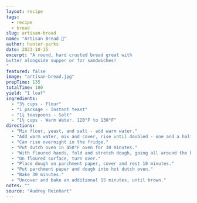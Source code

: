 ```yaml
---
layout: recipe
tags:
  - recipe
  - bread
slug: artisan-bread
name: "Artisan Bread 🍞"
author: hunter-parks
date: 2023-10-15
excerpt: "A round, hard crusted bread great with
butter alongside supper or for sandwiches!
"
featured: false
image: "artisan-bread.jpg"
prepTime: 135
totalTime: 180
yield: "1 loaf"
ingredients:
  - "3½ cups - Flour"
  - "1 package - Instant Yeast"
  - "1¾ teaspoons - Salt"
  - "1½ cups - Warm Water, 120°F to 130°F"
directions:
  - "Mix flour, yeast, and salt - add warm water."
  - "Add warm water, mix and cover, rise until doubled - one and a half to two hours."
  - "Can rise overnight in the fridge."
  - "Put dutch oven in 450°F oven for 30 minutes."
  - "With floured hands, fold and stretch dough, going all around the bowl."
  - "On floured surface, turn over."
  - "Place dough on parchment paper, cover and rest 10 minutes."
  - "Put parchment paper and dough into hot dutch oven."
  - "Bake 30 minutes."
  - "Uncover and bake an additional 15 minutes, until brown."
notes: ""
source: "Audrey Reinhart"
---
```

